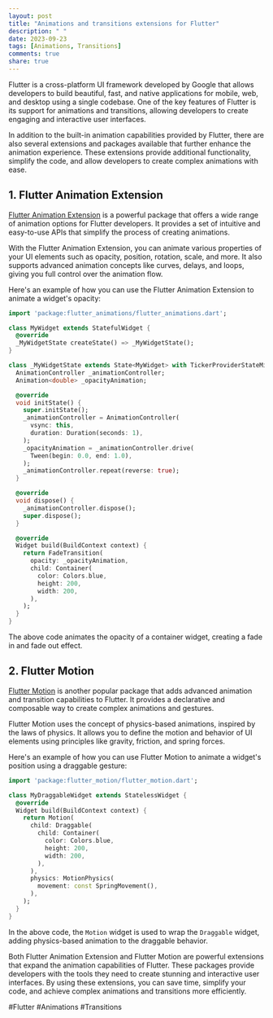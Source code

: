 ```yaml
---
layout: post
title: "Animations and transitions extensions for Flutter"
description: " "
date: 2023-09-23
tags: [Animations, Transitions]
comments: true
share: true
---
```


Flutter is a cross-platform UI framework developed by Google that allows developers to build beautiful, fast, and native applications for mobile, web, and desktop using a single codebase. One of the key features of Flutter is its support for animations and transitions, allowing developers to create engaging and interactive user interfaces.

In addition to the built-in animation capabilities provided by Flutter, there are also several extensions and packages available that further enhance the animation experience. These extensions provide additional functionality, simplify the code, and allow developers to create complex animations with ease.

## 1. Flutter Animation Extension

[Flutter Animation Extension](https://github.com/fluttercommunity/flutter_animations) is a powerful package that offers a wide range of animation options for Flutter developers. It provides a set of intuitive and easy-to-use APIs that simplify the process of creating animations.

With the Flutter Animation Extension, you can animate various properties of your UI elements such as opacity, position, rotation, scale, and more. It also supports advanced animation concepts like curves, delays, and loops, giving you full control over the animation flow.

Here's an example of how you can use the Flutter Animation Extension to animate a widget's opacity:

```dart
import 'package:flutter_animations/flutter_animations.dart';

class MyWidget extends StatefulWidget {
  @override
  _MyWidgetState createState() => _MyWidgetState();
}

class _MyWidgetState extends State<MyWidget> with TickerProviderStateMixin {
  AnimationController _animationController;
  Animation<double> _opacityAnimation;

  @override
  void initState() {
    super.initState();
    _animationController = AnimationController(
      vsync: this,
      duration: Duration(seconds: 1),
    );
    _opacityAnimation = _animationController.drive(
      Tween(begin: 0.0, end: 1.0),
    );
    _animationController.repeat(reverse: true);
  }

  @override
  void dispose() {
    _animationController.dispose();
    super.dispose();
  }

  @override
  Widget build(BuildContext context) {
    return FadeTransition(
      opacity: _opacityAnimation,
      child: Container(
        color: Colors.blue,
        height: 200,
        width: 200,
      ),
    );
  }
}
```
The above code animates the opacity of a container widget, creating a fade in and fade out effect. 

## 2. Flutter Motion

[Flutter Motion](https://pub.dev/packages/flutter_motion) is another popular package that adds advanced animation and transition capabilities to Flutter. It provides a declarative and composable way to create complex animations and gestures.

Flutter Motion uses the concept of physics-based animations, inspired by the laws of physics. It allows you to define the motion and behavior of UI elements using principles like gravity, friction, and spring forces.

Here's an example of how you can use Flutter Motion to animate a widget's position using a draggable gesture:

```dart
import 'package:flutter_motion/flutter_motion.dart';

class MyDraggableWidget extends StatelessWidget {
  @override
  Widget build(BuildContext context) {
    return Motion(
      child: Draggable(
        child: Container(
          color: Colors.blue,
          height: 200,
          width: 200,
        ),
      ),
      physics: MotionPhysics(
        movement: const SpringMovement(),
      ),
    );
  }
}
```

In the above code, the `Motion` widget is used to wrap the `Draggable` widget, adding physics-based animation to the draggable behavior.

Both Flutter Animation Extension and Flutter Motion are powerful extensions that expand the animation capabilities of Flutter. These packages provide developers with the tools they need to create stunning and interactive user interfaces. By using these extensions, you can save time, simplify your code, and achieve complex animations and transitions more efficiently.

#Flutter #Animations #Transitions